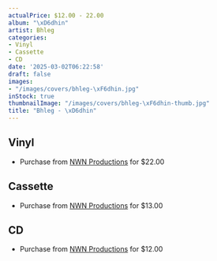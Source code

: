 ```yaml
---
actualPrice: $12.00 - 22.00
album: "\xD6dhin"
artist: Bhleg
categories:
- Vinyl
- Cassette
- CD
date: '2025-03-02T06:22:58'
draft: false
images:
- "/images/covers/bhleg-\xF6dhin.jpg"
inStock: true
thumbnailImage: "/images/covers/bhleg-\xF6dhin-thumb.jpg"
title: "Bhleg - \xD6dhin"
---
```


## Vinyl
* Purchase from [NWN Productions](http://shop.nwnprod.com/index.php?route=product/product&path=75&product_id=12022&sort=pd.name&order=ASC) for $22.00
## Cassette
* Purchase from [NWN Productions](http://shop.nwnprod.com/index.php?route=product/product&path=73&product_id=30683&sort=pd.name&order=ASC) for $13.00
## CD
* Purchase from [NWN Productions](http://shop.nwnprod.com/index.php?route=product/product&path=93&product_id=12023&sort=pd.name&order=ASC) for $12.00
